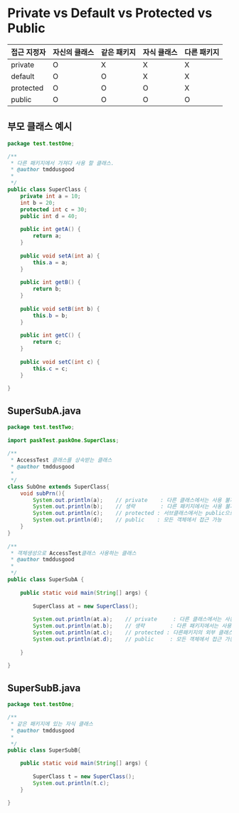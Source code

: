 # Private vs Default vs Protected vs Public

| 접근 지정자 | 자신의 클래스 | 같은 패키지 | 자식 클래스 | 다른 패키지 |
| -------- | --------- | ---------| -------- | -------- |
| private | O | X | X | X |
| default | O | O| X | X |
| protected | O | O| O | X |
| public | O | O| O | O |

## 부모 클래스 예시
~~~java
package test.testOne;

/**
 * 다른 패키지에서 가져다 사용 할 클래스.
 * @author tmddusgood
 *
 */
public class SuperClass {
    private int a = 10;
    int b = 20;
    protected int c = 30;
    public int d = 40;
    
    public int getA() {
        return a;
    }
    
    public void setA(int a) {
        this.a = a;
    }
 
    public int getB() {
        return b;
    }
 
    public void setB(int b) {
        this.b = b;
    }
 
    public int getC() {
        return c;
    }
 
    public void setC(int c) {
        this.c = c;
    }
 
}
~~~

## SuperSubA.java

~~~java
package test.testTwo;
 
import paskTest.paskOne.SuperClass;
 
/**
 * AccessTest 클래스를 상속받는 클래스
 * @author tmddusgood
 *
 */
class SubOne extends SuperClass{
    void subPrn(){
        System.out.println(a);    // private    : 다른 클래스에서는 사용 불가
        System.out.println(b);    // 생략        : 다른 패키지에서는 사용 불가
        System.out.println(c);    // protected : 서브클래스에서는 public으로 사용됨으로 사용 가능.
        System.out.println(d);    // public    : 모든 객체에서 접근 가능
    }
}
 
/**
 * 객체생성으로 AccessTest클래스 사용하는 클래스
 * @author tmddusgood
 *
 */
public class SuperSubA {
 
    public static void main(String[] args) {
        
        SuperClass at = new SuperClass();
        
        System.out.println(at.a);    // private     : 다른 클래스에서는 사용 불가
        System.out.println(at.b);    // 생략        : 다른 패키지에서는 사용 불가
        System.out.println(at.c);    // protected : 다른패키지의 외부 클래스에서는 사용 불가
        System.out.println(at.d);    // public     : 모든 객체에서 접근 가능.
    
    }
 
}
~~~

## SuperSubB.java

~~~java
package test.testOne;

/**
 * 같은 패키지에 있는 자식 클래스
 * @author tmddusgood
 *
 */
public class SuperSubB{

    public static void main(String[] args) {
        
        SuperClass t = new SuperClass();
        System.out.println(t.c);
    }

}
~~~